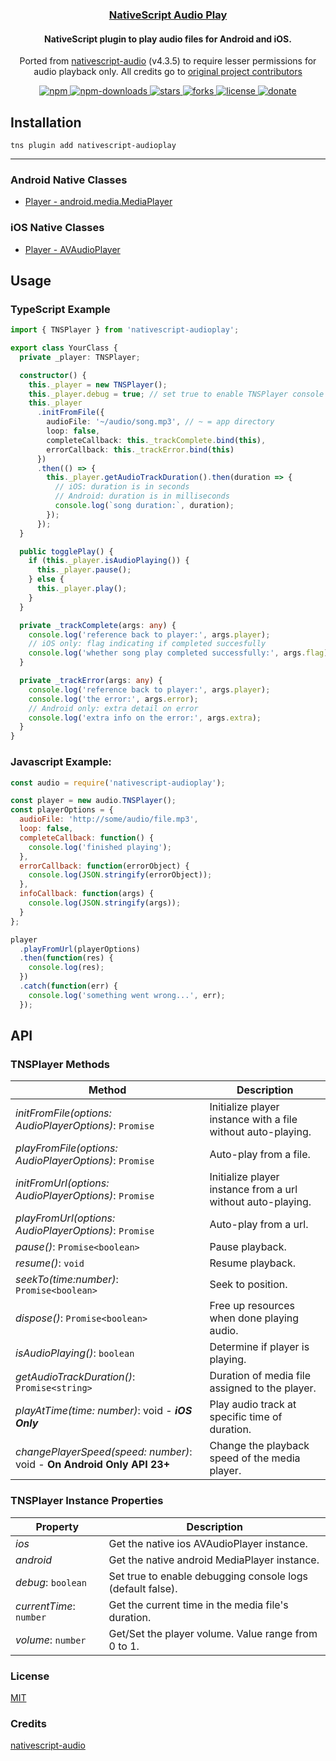 <a align="center" href="https://www.npmjs.com/package/nativescript-audioplay">
    <h3 align="center">NativeScript Audio Play</h3>
</a>

<h4 align="center">NativeScript plugin to play audio files for Android and iOS.</h4>

<p align="center">
  Ported from <a href="https://github.com/nstudio/nativescript-audio">nativescript-audio</a> (v4.3.5) to require lesser permissions for audio playback only. All credits go to <a href="https://github.com/nstudio/nativescript-audio/graphs/contributors">original project contributors</a>
</p>

<p align="center">
    <a href="https://www.npmjs.com/package/nativescript-audioplay">
        <img src="https://img.shields.io/npm/v/nativescript-audioplay.svg" alt="npm">
    </a>
    <a href="https://www.npmjs.com/package/nativescript-audioplay">
        <img src="https://img.shields.io/npm/dt/nativescript-audioplay.svg?label=npm%20downloads" alt="npm-downloads">
    </a>
    <a href="https://github.com/nstudio/nativescript-audioplay/stargazers">
        <img src="https://img.shields.io/github/stars/nstudio/nativescript-audioplay.svg" alt="stars">
    </a>
     <a href="https://github.com/nstudio/nativescript-audioplay/network">
        <img src="https://img.shields.io/github/forks/nstudio/nativescript-audioplay.svg" alt="forks">
    </a>
    <a href="https://github.com/nstudio/nativescript-audioplay/blob/master/src/LICENSE.md">
        <img src="https://img.shields.io/github/license/nstudio/nativescript-audioplay.svg" alt="license">
    </a>
    <a href="https://paypal.me/mehyaa">
        <img src="https://img.shields.io/badge/Donate-PayPal-green.svg" alt="donate">
    </a>
</p>


## Installation

`tns plugin add nativescript-audioplay`

---

### Android Native Classes

* [Player - android.media.MediaPlayer](http://developer.android.com/reference/android/media/MediaPlayer.html)

### iOS Native Classes

* [Player - AVAudioPlayer](https://developer.apple.com/library/ios/documentation/AVFoundation/Reference/AVAudioPlayerClassReference/)

## Usage

### TypeScript Example

```typescript
import { TNSPlayer } from 'nativescript-audioplay';

export class YourClass {
  private _player: TNSPlayer;

  constructor() {
    this._player = new TNSPlayer();
    this._player.debug = true; // set true to enable TNSPlayer console logs for debugging.
    this._player
      .initFromFile({
        audioFile: '~/audio/song.mp3', // ~ = app directory
        loop: false,
        completeCallback: this._trackComplete.bind(this),
        errorCallback: this._trackError.bind(this)
      })
      .then(() => {
        this._player.getAudioTrackDuration().then(duration => {
          // iOS: duration is in seconds
          // Android: duration is in milliseconds
          console.log(`song duration:`, duration);
        });
      });
  }

  public togglePlay() {
    if (this._player.isAudioPlaying()) {
      this._player.pause();
    } else {
      this._player.play();
    }
  }

  private _trackComplete(args: any) {
    console.log('reference back to player:', args.player);
    // iOS only: flag indicating if completed succesfully
    console.log('whether song play completed successfully:', args.flag);
  }

  private _trackError(args: any) {
    console.log('reference back to player:', args.player);
    console.log('the error:', args.error);
    // Android only: extra detail on error
    console.log('extra info on the error:', args.extra);
  }
}
```

### Javascript Example:

```javascript
const audio = require('nativescript-audioplay');

const player = new audio.TNSPlayer();
const playerOptions = {
  audioFile: 'http://some/audio/file.mp3',
  loop: false,
  completeCallback: function() {
    console.log('finished playing');
  },
  errorCallback: function(errorObject) {
    console.log(JSON.stringify(errorObject));
  },
  infoCallback: function(args) {
    console.log(JSON.stringify(args));
  }
};

player
  .playFromUrl(playerOptions)
  .then(function(res) {
    console.log(res);
  })
  .catch(function(err) {
    console.log('something went wrong...', err);
  });
```

## API

### TNSPlayer Methods

| Method                                                                 | Description                                                  |
| ---------------------------------------------------------------------- | ------------------------------------------------------------ |
| _initFromFile(options: AudioPlayerOptions)_: `Promise`                 | Initialize player instance with a file without auto-playing. |
| _playFromFile(options: AudioPlayerOptions)_: `Promise`                 | Auto-play from a file.                                       |
| _initFromUrl(options: AudioPlayerOptions)_: `Promise`                  | Initialize player instance from a url without auto-playing.  |
| _playFromUrl(options: AudioPlayerOptions)_: `Promise`                  | Auto-play from a url.                                        |
| _pause()_: `Promise<boolean>`                                          | Pause playback.                                              |
| _resume()_: `void`                                                     | Resume playback.                                             |
| _seekTo(time:number)_: `Promise<boolean>`                              | Seek to position.                                            |
| _dispose()_: `Promise<boolean>`                                        | Free up resources when done playing audio.                   |
| _isAudioPlaying()_: `boolean`                                          | Determine if player is playing.                              |
| _getAudioTrackDuration()_: `Promise<string>`                           | Duration of media file assigned to the player.               |
| _playAtTime(time: number)_: void - **_iOS Only_**                      | Play audio track at specific time of duration.               |
| _changePlayerSpeed(speed: number)_: void - **On Android Only API 23+** | Change the playback speed of the media player.               |

### TNSPlayer Instance Properties

| Property                | Description                                                |
| ----------------------- | ---------------------------------------------------------- |
| _ios_                   | Get the native ios AVAudioPlayer instance.                 |
| _android_               | Get the native android MediaPlayer instance.               |
| _debug_: `boolean`      | Set true to enable debugging console logs (default false). |
| _currentTime_: `number` | Get the current time in the media file's duration.         |
| _volume_: `number`      | Get/Set the player volume. Value range from 0 to 1.        |

### License

[MIT](/LICENSE)

### Credits

<a href="https://github.com/nstudio/nativescript-audio/graphs/contributors">nativescript-audio</a>
